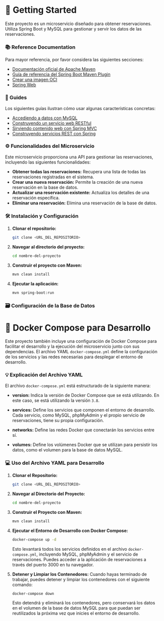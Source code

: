 # 🚀 Getting Started

Este proyecto es un microservicio diseñado para obtener reservaciones. Utiliza Spring Boot y MySQL para gestionar y servir los datos de las reservaciones.

### 📚 Reference Documentation
Para mayor referencia, por favor considera las siguientes secciones:

* [Documentación oficial de Apache Maven](https://maven.apache.org/guides/index.html)
* [Guía de referencia del Spring Boot Maven Plugin](https://docs.spring.io/spring-boot/docs/3.2.5/maven-plugin/reference/html/)
* [Crear una imagen OCI](https://docs.spring.io/spring-boot/docs/3.2.5/maven-plugin/reference/html/#build-image)
* [Spring Web](https://docs.spring.io/spring-boot/docs/3.2.5/reference/htmlsingle/index.html#web)

### 📖 Guides
Los siguientes guías ilustran cómo usar algunas características concretas:

* [Accediendo a datos con MySQL](https://spring.io/guides/gs/accessing-data-mysql/)
* [Construyendo un servicio web RESTful](https://spring.io/guides/gs/rest-service/)
* [Sirviendo contenido web con Spring MVC](https://spring.io/guides/gs/serving-web-content/)
* [Construyendo servicios REST con Spring](https://spring.io/guides/tutorials/rest/)

### ⚙️ Funcionalidades del Microservicio
Este microservicio proporciona una API para gestionar las reservaciones, incluyendo las siguientes funcionalidades:

- **Obtener todas las reservaciones:** Recupera una lista de todas las reservaciones registradas en el sistema.
- **Crear una nueva reservación:** Permite la creación de una nueva reservación en la base de datos.
- **Actualizar una reservación existente:** Actualiza los detalles de una reservación específica.
- **Eliminar una reservación:** Elimina una reservación de la base de datos.

### 🛠️ Instalación y Configuración
1. **Clonar el repositorio:**
    ```sh
    git clone <URL_DEL_REPOSITORIO>
    ```
2. **Navegar al directorio del proyecto:**
    ```sh
    cd nombre-del-proyecto
    ```
3. **Construir el proyecto con Maven:**
    ```sh
    mvn clean install
    ```
4. **Ejecutar la aplicación:**
    ```sh
    mvn spring-boot:run
    ```

### 🗃️ Configuración de la Base de Datos

# 🐳 Docker Compose para Desarrollo

Este proyecto también incluye una configuración de Docker Compose para facilitar el desarrollo y la ejecución del microservicio junto con sus dependencias. El archivo YAML `docker-compose.yml` define la configuración de los servicios y las redes necesarias para desplegar el entorno de desarrollo.

### 💡 Explicación del Archivo YAML

El archivo `docker-compose.yml` está estructurado de la siguiente manera:

- **version:** Indica la versión de Docker Compose que se está utilizando. En este caso, se está utilizando la versión `3.8`.

- **services:** Define los servicios que componen el entorno de desarrollo. Cada servicio, como MySQL, phpMyAdmin y el propio servicio de reservaciones, tiene su propia configuración.

- **networks:** Define las redes Docker que conectarán los servicios entre sí.

- **volumes:** Define los volúmenes Docker que se utilizan para persistir los datos, como el volumen para la base de datos MySQL.

### 💻 Uso del Archivo YAML para Desarrollo

1. **Clonar el Repositorio:**
    ```sh
    git clone <URL_DEL_REPOSITORIO>
    ```

2. **Navegar al Directorio del Proyecto:**
    ```sh
    cd nombre-del-proyecto
    ```

3. **Construir el Proyecto con Maven:**
    ```sh
    mvn clean install
    ```

4. **Ejecutar el Entorno de Desarrollo con Docker Compose:**
    ```sh
    docker-compose up -d 
    ```

   Esto levantará todos los servicios definidos en el archivo `docker-compose.yml`, incluyendo MySQL, phpMyAdmin y el servicio de reservaciones. Puedes acceder a la aplicación de reservaciones a través del puerto 3000 en tu navegador.

5. **Detener y Limpiar los Contenedores:**
   Cuando hayas terminado de trabajar, puedes detener y limpiar los contenedores con el siguiente comando:
    ```sh
    docker-compose down
    ```

   Esto detendrá y eliminará los contenedores, pero conservará los datos en el volumen de la base de datos MySQL para que puedan ser reutilizados la próxima vez que inicies el entorno de desarrollo.
